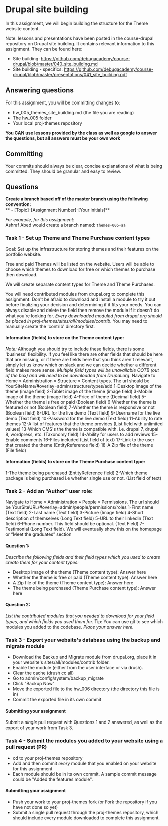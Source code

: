 # Drupal site building
In this assignment, we will begin building the structure for the Theme website content.

Note: lessons and presentations have been posted in the course-drupal repository on Drupal site building. It contains relevant information to this assignment. They can be found here:
- Site building: https://github.com/debugacademy/course-drupal/blob/master/040_site_building.md
- Site building - specifics: https://github.com/debugacademy/course-drupal/blob/master/presentations/041_site_building.pdf

## Answering questions
For this assignment, you will be committing changes to:  
- hw_005_themes_site_building.md (the file you are reading)
- The hw_005 folder
- Your local proj-themes repository

**You CAN use lessons provided by the class as well as google to answer the questions, but all answers must be your own work**  

## Committing
Your commits should always be clear, concise explanations of what is being committed. They should be granular and easy to review.  

## Questions
**Create a branch based off of the master branch using the following convention:**  
** - [Topic]-[Assignment Number]-[Your initials]**  

*For example, for this assignment:*  
Ashraf Abed would create a branch named: ```themes-005-aa```

### Task 1 - Set up Theme and Theme Purchase content types
Goal: Set up the infrastructure for storing themes and their features on the portfolio website.

Free and paid Themes will be listed on the website. Users will be able to choose which themes to download for free or which themes to purchase then download.

We will create separate content types for Theme and Theme Purchases.

You will need contributed modules from drupal.org to complete this assignment. Don't be afraid to download and install a module to try it out before finalizing your decision and determining if it fits your needs. You can always disable and delete the field then remove the module if it doesn't do what you're looking for. *Every downloaded moduled from drupal.org should be placed in proj-themes/sites/all/modules/contrib*. You may need to manually create the 'contrib' directory first.

#### Information (fields) to store on the Theme content type:
*Note:* Although you should try to include these fields, there is some 'business' flexibility. If you feel like there are other fields that should be here that are missing, or if there are fields here that you think aren't relevant, simply let us know which on slack and we can decide whether a different field makes more sense. *Multiple field types will be unavailable OOTB (out of the box) and will need to be downloaded from Drupal.org*.
Navigate to Home » Administration » Structure » Content types. The url should be YourSiteName/#overlay=admin/structure/types/add
1-Desktop image of the theme (image field)
2-Tablet image of the theme (image field)
3-Mobile image of the theme (image field)
4-Price of theme (Decimal field)
5-Whether the theme is free or paid (Boolean field)
6-Whether the theme is featured or not (Boolean field)
7-Whether the theme is responsive or not (Boolean field)
8-URL for the live demo (Text field)
9-Username for the live demo (Text field)
10-Password for the live demo (Text field)
11-Ability to rate themes
12-A list of features that the theme provides (List field with unlimited values)
13-Which CMS's the theme is compatible with. i.e. drupal 7, drupal 8, wordpress, etc. (Taxonomy field)
14-Ability for users to add reviews
15-Enable comments
16-Files included (List field of text)
17-Link to the user that created the theme (EntityReference field)
18-A Zip file of the theme (File field)

#### Information (fields) to store on the Theme Purchase content type:
1-The theme being purchased (EntityReference field)
2-Which theme package is being purchased i.e whether single use or not. (List field of text)

### Task 2 - Add an "Author" user role:
Navigate to Home » Administration » People » Permissions. The url should be YourSiteURL/#overlay=admin/people/permissions/roles
1-First name (Text field)
2-Last name (Text field)
3-Picture (Image field)
4-Short description of themselves (Long Text field)
5-URL to their linkedin (Text field)
6-Phone number. This field should be optional. (Text Field)
7-Testimonial (Long Text field). We will eventually show this on the homepage or “Meet the graduates” section

#### Question 1:
*Describe the following fields and their field types which you used to create create them for your content types:*
- Desktop image of the theme (Theme content type): Answer here
- Whether the theme is free or paid (Theme content type): Answer here
- A Zip file of the theme (Theme content type): Answer here
- The theme being purchased (Theme Purchase content type): Answer here

#### Question 2:
*List the contributed modules that you needed to download for your field types, and which fields you used them for.* Tip: You can use git to see which modules you added to the codebase.
*Place your answer here.*

### Task 3 - Export your website's database using the backup and migrate module
- Download the Backup and Migrate module from drupal.org, place it in your website's sites/all/modules/contrib folder.
- Enable the module (either from the user interface or via drush).
- Clear the cache (drush cc all)
- Go to admin/config/system/backup_migrate
- Click "Backup Now"
- Move the exported file to the hw_006 directory (the directory this file is in)
- Commit the exported file in its own commit

#### Submitting your assignment
Submit a *single* pull request with Questions 1 and 2 answered, as well as the export of your work from Task 3.

### Task 4 - Submit the modules you added to your website using a pull request (PR)
- cd to your proj-themes repository
- Add and then commit *every* module that you enabled on your website for this assignment
- Each module should be in its own commit. A sample commit message could be "Added the features module".

#### Submitting your assignment
- Push your work to your proj-themes fork (or Fork the repository if you have not done so yet)
- Submit a single pull request through the proj-themes repository, which should include every module downloaded to complete this assignment.
